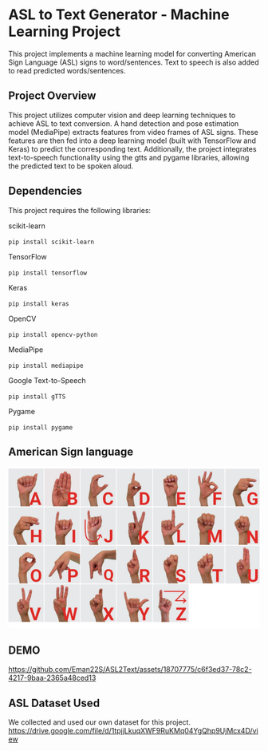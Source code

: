 # ASL to Text Generator - Machine Learning Project
This project implements a machine learning model for converting American Sign Language (ASL) signs to word/sentences. Text to speech is also added to read predicted words/sentences.

## Project Overview
This project utilizes computer vision and deep learning techniques to achieve ASL to text conversion. A hand detection and pose estimation model (MediaPipe) extracts features from video frames of ASL signs. These features are then fed into a deep learning model (built with TensorFlow and Keras) to predict the corresponding text. Additionally, the project integrates text-to-speech functionality using the gtts and pygame libraries, allowing the predicted text to be spoken aloud.

## Dependencies
This project requires the following libraries:



scikit-learn 

`pip install scikit-learn`


TensorFlow 

`pip install tensorflow`


Keras

`pip install keras`


OpenCV

`pip install opencv-python`

MediaPipe

`pip install mediapipe`

Google Text-to-Speech

`pip install gTTS`

Pygame 

`pip install pygame`


## American Sign language

![ASL Example](ASL-Example.png)

## DEMO
https://github.com/Eman22S/ASL2Text/assets/18707775/c6f3ed37-78c2-4217-9baa-2365a48ced13


## ASL Dataset Used
We collected and used our own dataset for this project.
https://drive.google.com/file/d/1tpjjLkuqXWF9RuKMq04YgQhp9UjMcx4D/view
